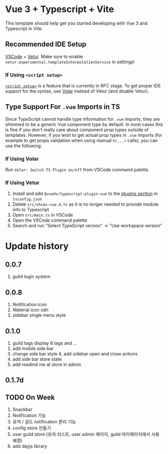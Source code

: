 # Vue 3 + Typescript + Vite

This template should help get you started developing with Vue 3 and Typescript in Vite.

## Recommended IDE Setup

[VSCode](https://code.visualstudio.com/) + [Vetur](https://marketplace.visualstudio.com/items?itemName=octref.vetur). Make sure to enable `vetur.experimental.templateInterpolationService` in settings!

### If Using `<script setup>`

[`<script setup>`](https://github.com/vuejs/rfcs/pull/227) is a feature that is currently in RFC stage. To get proper IDE support for the syntax, use [Volar](https://marketplace.visualstudio.com/items?itemName=johnsoncodehk.volar) instead of Vetur (and disable Vetur).

## Type Support For `.vue` Imports in TS

Since TypeScript cannot handle type information for `.vue` imports, they are shimmed to be a generic Vue component type by default. In most cases this is fine if you don't really care about component prop types outside of templates. However, if you wish to get actual prop types in `.vue` imports (for example to get props validation when using manual `h(...)` calls), you can use the following:

### If Using Volar

Run `Volar: Switch TS Plugin on/off` from VSCode command palette.

### If Using Vetur

1. Install and add `@vuedx/typescript-plugin-vue` to the [plugins section](https://www.typescriptlang.org/tsconfig#plugins) in `tsconfig.json`
2. Delete `src/shims-vue.d.ts` as it is no longer needed to provide module info to Typescript
3. Open `src/main.ts` in VSCode
4. Open the VSCode command palette
5. Search and run "Select TypeScript version" -> "Use workspace version"


# Update history
## 0.0.7
1. guild login system
## 0.0.8
1. Notification icon
2. Material icon cdn
3. sidebar single menu style

## 0.1.0
1. guild tags display 8 tags and ...
2. add mobile side bar
3. change side bar style
4, add sidebar open and close actions
5. add side bar store state
6. add readmd me at store in admin

## 0.1.7d

## TODO On Week
1. Snackbar
2. Notification 기능
3. 유저 / 길드 notification 분리 기능
4. config store 만들기
5. user guild store (유저 리스트, user admin 페이지, guild 마이페이지에서 사용 예정)
6. add dayjs library
